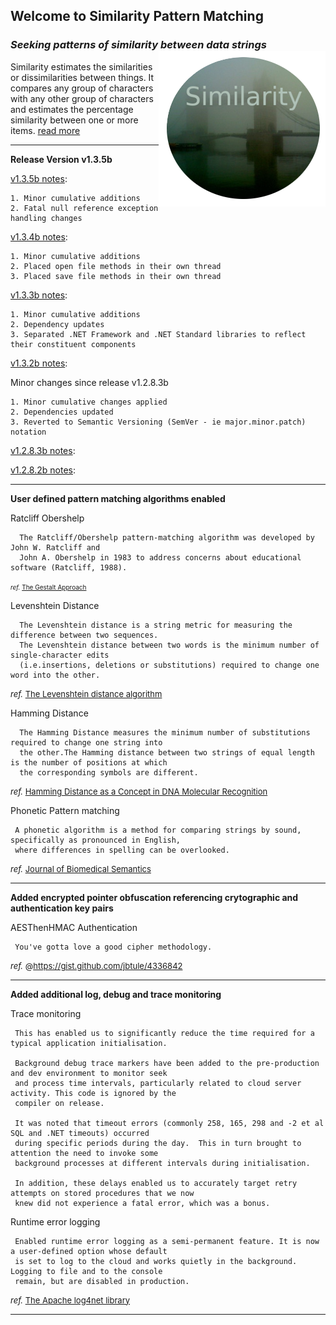 ## Welcome to Similarity Pattern Matching
### *Seeking patterns of similarity between data strings* <img align="right" src="./images/NAVSimilarityLogoSmall.png">
Similarity estimates the similarities or dissimilarities between things. It compares any group of characters with any other group of characters and estimates the percentage similarity between one or more items. [read more][]
***

**Release Version v1.3.5b**

[v1.3.5b notes][]:

	1. Minor cumulative additions
	2. Fatal null reference exception handling changes

[v1.3.4b notes][]:

	1. Minor cumulative additions
	2. Placed open file methods in their own thread
	3. Placed save file methods in their own thread

[v1.3.3b notes][]:

	1. Minor cumulative additions
	2. Dependency updates
	3. Separated .NET Framework and .NET Standard libraries to reflect their constituent components

[v1.3.2b notes][]:

Minor changes since release v1.2.8.3b

	1. Minor cumulative changes applied
	2. Dependencies updated
	3. Reverted to Semantic Versioning (SemVer - ie major.minor.patch) notation

[v1.2.8.3b notes][]:

[v1.2.8.2b notes][]:

***

**User defined pattern matching algorithms enabled**

Ratcliff Obershelp

      The Ratcliff/Obershelp pattern-matching algorithm was developed by John W. Ratcliff and
      John A. Obershelp in 1983 to address concerns about educational software (Ratcliff, 1988).

<font size="1">_ref._ [The Gestalt Approach][]</font>

Levenshtein Distance

      The Levenshtein distance is a string metric for measuring the difference between two sequences.
      The Levenshtein distance between two words is the minimum number of single-character edits
      (i.e.insertions, deletions or substitutions) required to change one word into the other.

<font size="2">_ref._ [The Levenshtein distance algorithm][]</font>

Hamming Distance

      The Hamming Distance measures the minimum number of substitutions required to change one string into
      the other.The Hamming distance between two strings of equal length is the number of positions at which
      the corresponding symbols are different.

<font size="2">_ref._ [Hamming Distance as a Concept in DNA Molecular Recognition][]</font>

Phonetic Pattern matching

     A phonetic algorithm is a method for comparing strings by sound, specifically as pronounced in English,
     where differences in spelling can be overlooked.

<font size="2">_ref._ [Journal of Biomedical Semantics][]</font>

***

**Added encrypted pointer obfuscation referencing crytographic and authentication key pairs**

AESThenHMAC Authentication

     You've gotta love a good cipher methodology.

<font size="2">_ref._ @https://gist.github.com/jbtule/4336842</font>

***

**Added additional log, debug and trace monitoring**

Trace monitoring

     This has enabled us to significantly reduce the time required for a typical application initialisation.

     Background debug trace markers have been added to the pre-production and dev environment to monitor seek
     and process time intervals, particularly related to cloud server activity. This code is ignored by the
     compiler on release.

     It was noted that timeout errors (commonly 258, 165, 298 and -2 et al SQL and .NET timeouts) occurred
     during specific periods during the day.  This in turn brought to attention the need to invoke some
     background processes at different intervals during initialisation.

     In addition, these delays enabled us to accurately target retry attempts on stored procedures that we now 
     knew did not experience a fatal error, which was a bonus.

Runtime error logging

     Enabled runtime error logging as a semi-permanent feature. It is now a user-defined option whose default
     is set to log to the cloud and works quietly in the background.  Logging to file and to the console
     remain, but are disabled in production.

<font size="2">_ref._ [The Apache log4net library][]</font>

***

[Hamming Distance as a Concept in DNA Molecular Recognition]: https://pubs.acs.org/doi/full/10.1021/acsomega.7b00053
[Journal of Biomedical Semantics]: https://jbiomedsem.biomedcentral.com/articles/10.1186/s13326-019-0216-2
[The Levenshtein distance algorithm]: https://www.educative.io/edpresso/the-levenshtein-distance-algorithm
[The Gestalt Approach]: https://en.wikipedia.org/wiki/Gestalt_Pattern_Matching
[read more]: https://ceresbakalite.github.io/similarity/
[The Apache log4net library]: https://logging.apache.org/log4net/
[v1.2.8.3b notes]: https://github.com/ceresBakalite/similarity/releases/tag/v1.2.8.3b
[v1.2.8.2b notes]: https://github.com/ceresBakalite/similarity/releases/tag/v1.2.8.2b
[v1.3.2b notes]: https://github.com/ceresBakalite/similarity/releases/tag/v1.3.2b
[v1.3.3b notes]: https://github.com/ceresBakalite/similarity/releases/tag/v1.3.3b
[v1.3.4b notes]: https://github.com/ceresBakalite/similarity/releases/tag/v1.3.4b
[v1.3.5b notes]: https://github.com/ceresBakalite/similarity/releases/tag/v1.3.5b
